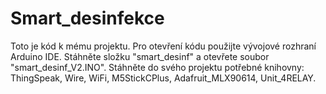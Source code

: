 # Smart_desinfekce
Toto je kód k mému projektu. Pro otevření kódu použijte vývojové rozhraní Arduino IDE.
Stáhněte složku "smart_desinf" a otevřete soubor "smart_desinf_V2.INO".
Stáhněte do svého projektu potřebné knihovny: ThingSpeak, Wire, WiFi, M5StickCPlus, Adafruit_MLX90614, Unit_4RELAY.

